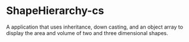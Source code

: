 # ShapeHierarchy-cs
A application that uses inheritance, down casting, and an object array to display the area and volume of two and three dimensional shapes.
